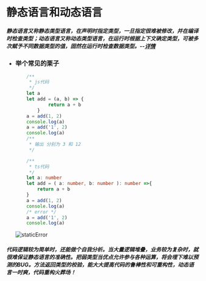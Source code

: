 # 静态语言和动态语言

#####  *静态语言又称静态类型语言，在声明时指定类型，一旦指定很难被修改，并在编译时检查类型；动态语言又称动态类型语言，在运行时根据上下文确定类型，可被多次赋予不同数据类型的值，固然在运行时检查数据类型。--[详情](https://blog.csdn.net/suchang1127/article/details/49299527)*

* ### 举个常见的栗子

    ```JavaScript
        /**
         * js代码
         */
        let a
        let add = (a, b) => {
                return a + b
            }
        a = add(1, 2)
        console.log(a)
        a = add('1', 2)
        console.log(a)
        /**
         * 输出 分别为 3 和 12
         */
    ```

    ```TypeScript
        /**
         * ts代码
         */
        let a: number 
        let add = ( a: number, b: number ): number =>{
            return a + b
        }
        a = add(1, 2)
        console.log(a)
        /* error */
        a = add('1', 2)
        console.log(a)
    ```
    
    ![staticError](../../img/1528617280512.png)
##### 代码逻辑较为简单时，还能做个自我分析。当大量逻辑堆叠，业务较为复杂时，就很难保证静态语言的准确性。把弱类型当优点允许参与各种运算，将会埋下难以预测的BUG。方法返回类型的校验，能大大提高代码的鲁棒性和可重构性，动态语言一时爽，代码重构火葬场！